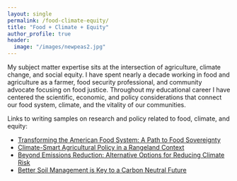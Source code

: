 ```yaml
---
layout: single
permalink: /food-climate-equity/
title: "Food + Climate + Equity"
author_profile: true
header:
  image: "/images/newpeas2.jpg"
---
```


My subject matter expertise sits at the intersection of agriculture, climate change, and social equity. I have spent nearly a decade working in food and agriculture as a farmer, food security professional, and community advocate focusing on food justice. Throughout my educational career I have centered the scientific, economic, and policy considerations that connect our food system, climate, and the vitality of our communities.

Links to writing samples on research and policy related to food, climate, and equity:

* [Transforming the American Food System: A Path to Food Sovereignty](https://kevineduardokarl.github.io/assets/towards-food-sovereignty.pdf)
* [Climate-Smart Agricultural Policy in a Rangeland Context](https://kevineduardokarl.github.io/assets/healthy-soils-policy.pdf)
* [Beyond Emissions Reduction: Alternative Options for Reducing Climate Risk](https://kevineduardokarl.github.io/assets/beyond-emissions-reduction.pdf)
* [Better Soil Management is Key to a Carbon Neutral Future](https://kevineduardokarl.github.io/ghg-emissions-soils)
